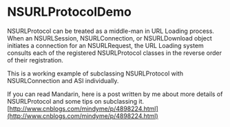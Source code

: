 # NSURLProtocolDemo

NSURLProtocol can be treated as a middle-man in URL Loading process. 
When an NSURLSession, NSURLConnection, or NSURLDownload object initiates a connection for an NSURLRequest, the URL Loading system consults each of the registered NSURLProtocol classes in the reverse order of their registration.  

This is a working example of subclassing NSURLProtocol with NSURLConnection and ASI individually.   

If you can read Mandarin, here is a post written by me about more details of NSURLProtocol and some tips on subclassing it.
[http://www.cnblogs.com/mindyme/p/4898224.html](http://www.cnblogs.com/mindyme/p/4898224.html)
